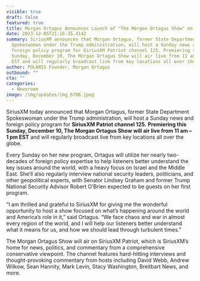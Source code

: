 ```yaml
---
visible: true
draft: false
featured: true
title: Morgan Ortagus Announces Launch of "The Morgan Ortagus Show" on SiriusXM
date: 2023-12-05T21:16:35.414Z
summary: SiriusXM announces that Morgan Ortagus, former State Department
  Spokeswoman under the Trump administration, will host a Sunday news and
  foreign policy program for SiriusXM Patriot channel 125. Premiering this
  Sunday, December 10, The Morgan Ortagus Show will air live from 11 am – 1 pm
  EST and will regularly broadcast live from key locations all over the globe.
author: POLARIS Founder, Morgan Ortagus
outbound: ""
cta: ""
categories:
  - Newsroom
image: /img/updates/img_6786.jpeg
---
```

SiriusXM today announced that Morgan Ortagus, former State Department Spokeswoman under the Trump administration, will host a Sunday news and foreign policy program for **SiriusXM Patriot channel 125.** **Premiering this Sunday, December 10, The Morgan Ortagus Show will air live from 11 am – 1 pm EST** and will regularly broadcast live from key locations all over the globe.



Every Sunday on her new program, Ortagus will utilize her nearly two-decades of foreign policy expertise to help listeners better understand the key issues around the world, with a heavy focus on Israel and the Middle East. She’ll also regularly interview national security leaders, politicians, and other geopolitical experts, with Senator Lindsey Graham and former Trump National Security Advisor Robert O’Brien expected to be guests on her first program.

“I am thrilled and grateful to SiriusXM for giving me the wonderful opportunity to host a show focused on what’s happening around the world and America’s role in it,” said Ortagus. “We face chaos and war in almost every region of the world, and I will help our listeners better understand what it means for us, and how we should lead through turbulent times.”

The Morgan Ortagus Show will air on SiriusXM Patriot, which is SiriusXM’s home for news, politics, and commentary from a comprehensive conservative viewpoint. The channel features hard-hitting interviews and thought-provoking commentary from hosts including David Webb, Andrew Wilkow, Sean Hannity, Mark Levin, Stacy Washington, Breitbart News, and more.
